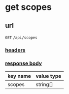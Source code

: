 # get scopes

## url

`GET` `/api/scopes`

### [headers](../request/headers.html)

### [response body](../response.html)

key name | value type
--- | ---
scopes | string[]
